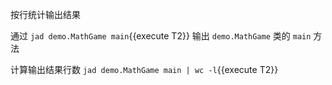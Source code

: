 按行统计输出结果

通过 `jad demo.MathGame main`{{execute T2}} 输出 `demo.MathGame` 类的 `main` 方法

计算输出结果行数 `jad demo.MathGame main | wc -l`{{execute T2}}
